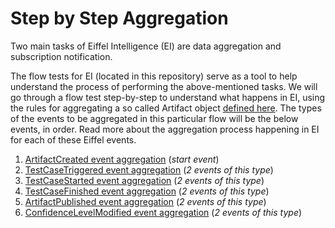 # Step by Step Aggregation

Two main tasks of Eiffel Intelligence (EI) are data aggregation and subscription
notification.

The flow tests for EI (located in this repository) serve as a tool to help
understand the process of performing the above-mentioned tasks.
We will go through a flow test step-by-step to understand what happens in EI,
using the rules for aggregating a so called Artifact object [defined here](../src/main/resources/rules/ArtifactRules-Eiffel-Agen-Version.json).
The types of the events to be aggregated in this particular flow will be
the below events, in order. Read more about the aggregation process happening
in EI for each of these Eiffel events.

1. [ArtifactCreated event aggregation](artifact-created-event-aggregation.md) (*start event*)
2. [TestCaseTriggered event aggregation](test-case-triggered-event-aggregation.md) (*2 events of this type*)
3. [TestCaseStarted event aggregation](test-case-started-event-aggregation.md) (*2 events of this type*)
4. [TestCaseFinished event aggregation](test-case-finished-event-aggregation.md) (*2 events of this type*)
5. [ArtifactPublished event aggregation](artifact-published-event-aggregation.md) (*2 events of this type*)
6. [ConfidenceLevelModified event aggregation](confidence-level-modified-event-aggregation.md) (*2 events of this type*)

